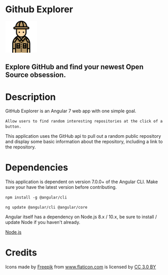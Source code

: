 # Github Explorer

<img height="100" width="100" src="./src/assets/explorer.svg"/>

## Explore GitHub and find your newest Open Source obsession.

# Description
GitHub Explorer is an Angular 7 web app with one simple goal. 

`Allow users to find random interesting repositories at the click of a button.`

This application uses the GitHub api to pull out a random public repository and display some basic information about the repository, including a link to the repository.

# Dependencies
This application is dependent on version 7.0.0+ of the Angular CLI. Make sure your have the latest version before contributing.

`npm install -g @angular/cli`

`ng update @angular/cli @angular/core`

Angular itself has a dependency on Node.js 8.x / 10.x, be sure to install / update Node if you haven't already.

[Node.js](https://nodejs.org/en/)

# Credits
Icons made by 
            <a href="http://www.freepik.com" title="Freepik">Freepik</a> 
            from <a href="https://www.flaticon.com/" title="Flaticon">
              www.flaticon.com</a> is licensed by 
              <a href="http://creativecommons.org/licenses/by/3.0/" 
              title="Creative Commons BY 3.0" target="_blank">CC 3.0 BY</a>
